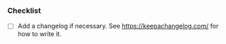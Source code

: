### Checklist

- [ ] Add a changelog if necessary. See <https://keepachangelog.com/> for how to write it.
